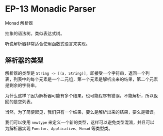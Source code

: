 # EP-13 Monadic Parser

Monad 解析器

抽象的语法树。类似表达式树。

听说解析器非常适合使用函数式语言来实现。

## 解析器的类型

解析器的类型是 `String -> [(a, String)]`，即接受一个字符串，返回一个列表，列表中的每个元素是一个二元组，第一个元素是解析出来的结果，第二个元素是剩余的字符串。

为什么这样？因为解析器可能有多个结果，也可能程序有错误，不能解析，所以返回的是空列表。

当然，为了简便起见，我们只有一个结果，要么是解析出来的结果，要么是错误。

我们可以使用 `newtype` 来定义一个新的类型，这样可以避免类型混淆，并且可以为解析器实现 `Functor`、`Applicative`、`Monad` 等类型类。

